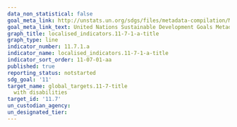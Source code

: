 ```yaml
---
data_non_statistical: false
goal_meta_link: http://unstats.un.org/sdgs/files/metadata-compilation/Metadata-Goal-11.pdf
goal_meta_link_text: United Nations Sustainable Development Goals Metadata (pdf 2066kB)
graph_title: localised_indicators.11-7-1-a-title
graph_type: line
indicator_number: 11.7.1.a
indicator_name: localised_indicators.11-7-1-a-title
indicator_sort_order: 11-07-01-aa
published: true
reporting_status: notstarted
sdg_goal: '11'
target_name: global_targets.11-7-title
  with disabilities
target_id: '11.7'
un_custodian_agency:
un_designated_tier:
---
```

